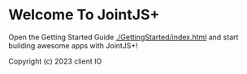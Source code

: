 # Welcome To JointJS+

Open the Getting Started Guide [./GettingStarted/index.html](./GettingStarted/index.html) and start building awesome apps with JointJS+!

Copyright (c) 2023 client IO
